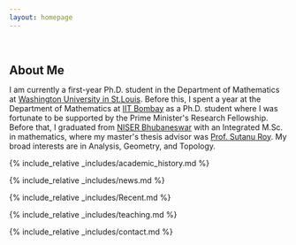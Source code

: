 ```yaml
---
layout: homepage
---
```


<h1 id="about-me"></h1>

<h2 style="margin: 60px 0px 10px;">About Me</h2>

I am currently a first-year Ph.D. student in the Department of Mathematics at <a href ="https://math.wustl.edu"> Washington University in St.Louis</a>. Before this, I spent a year at the Department of Mathematics at <a href ="https://math.iitb.ac.in">IIT Bombay</a> as a Ph.D. student where I was fortunate to be supported by the Prime Minister's Research Fellowship. Before that, I graduated from <a href="https://oldsite.niser.ac.in/sms/">NISER Bhubaneswar</a> with an Integrated M.Sc. in mathematics, where my master's thesis advisor was <a href ="http://www.niser.ac.in/~sutanu/">Prof. Sutanu Roy</a>. My broad interests are in Analysis, Geometry, and Topology. 




{% include_relative _includes/academic_history.md %}

{% include_relative _includes/news.md %}

{% include_relative _includes/Recent.md %}

{% include_relative _includes/teaching.md %}

{% include_relative _includes/contact.md %}




